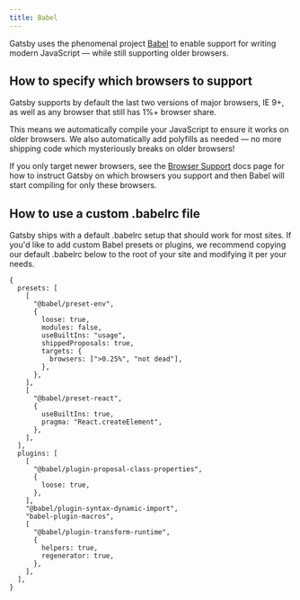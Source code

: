 ```yaml
---
title: Babel
---
```


Gatsby uses the phenomenal project [Babel](https://babeljs.io/) to enable
support for writing modern JavaScript — while still supporting older browsers.

## How to specify which browsers to support

Gatsby supports by default the last two versions of major browsers, IE 9+, as well as
any browser that still has 1%+ browser share.

This means we automatically compile your JavaScript to ensure it works on older browsers.
We also automatically add polyfills as needed — no more shipping code which mysteriously
breaks on older browsers!

If you only target newer browsers, see the [Browser
Support](/docs/browser-support/) docs page for how to instruct Gatsby on which
browsers you support and then Babel will start compiling for only these
browsers.

## How to use a custom .babelrc file

Gatsby ships with a default .babelrc setup that should work for most sites. If you'd like
to add custom Babel presets or plugins, we recommend copying our default .babelrc below
to the root of your site and modifying it per your needs.

```json5:title=.babelrc
{
  presets: [
    [
      "@babel/preset-env",
      {
        loose: true,
        modules: false,
        useBuiltIns: "usage",
        shippedProposals: true,
        targets: {
          browsers: [">0.25%", "not dead"],
        },
      },
    ],
    [
      "@babel/preset-react",
      {
        useBuiltIns: true,
        pragma: "React.createElement",
      },
    ],
  ],
  plugins: [
    [
      "@babel/plugin-proposal-class-properties",
      {
        loose: true,
      },
    ],
    "@babel/plugin-syntax-dynamic-import",
    "babel-plugin-macros",
    [
      "@babel/plugin-transform-runtime",
      {
        helpers: true,
        regenerator: true,
      },
    ],
  ],
}
```
